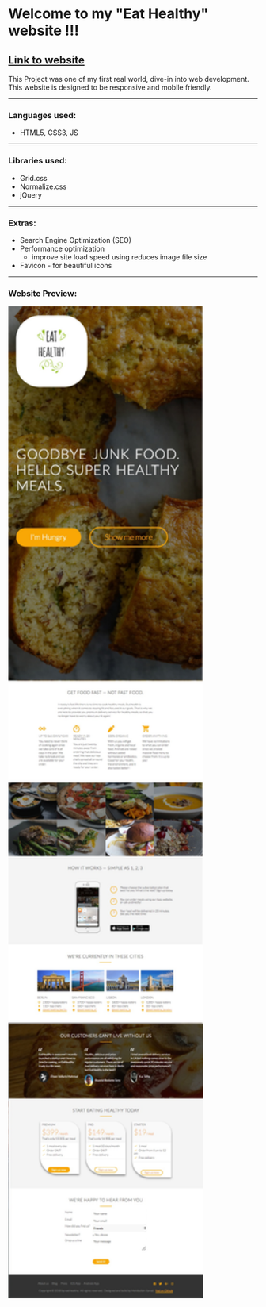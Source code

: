 # Welcome to my "Eat Healthy" website !!!
## [Link to website](https://mohibullahkamal.github.io/eatHealthyWebsite/)


This Project was one of my first real world, dive-in into web development. This website is designed to be responsive and mobile friendly.

---

### Languages used:
- HTML5, CSS3, JS
---

### Libraries used:
- Grid.css
- Normalize.css
- jQuery
---

### Extras:
- Search Engine Optimization (SEO)
- Performance optimization 
  - improve site load speed using reduces image file size
- Favicon - for beautiful icons
---

### Website Preview:
<img src="/resources/css/img/README_Preview.jpg" height="2000">

